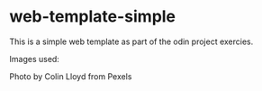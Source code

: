 # web-template-simple

This is a simple web template as part of the odin project exercies. 

Images used: 

Photo by Colin Lloyd from Pexels

